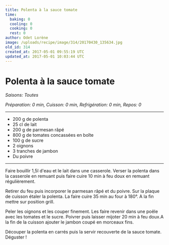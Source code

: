```yaml
---
title: Polenta à la sauce tomate
time:
  baking: 0
  cooling: 0
  cooking: 0
  rest: 0
author: Odet Lorène
image: /uploads/recipe/image/314/20170430_135634.jpg
old_id: 314
created_at: 2017-05-01 09:55:19 UTC
updated_at: 2017-05-01 10:03:44 UTC
---
```


# Polenta à la sauce tomate



*Saisons: Toutes*

*Préparation: 0 min, Cuisson: 0 min, Refrigération: 0 min, Repos: 0*

---

- 200 g de polenta
- 25 cl de lait
- 200 g de parmesan râpé
- 800 g de tomates concassées en boîte
- 100 g de sucre
- 2 oignons
- 3 tranches de jambon
- Du poivre

---

Faire bouillir 1,5l d'eau et le lait dans une casserole. Verser la polenta dans la casserole en remuant puis faire cuire 10 min à feu doux en remuant régulièrement.

Retirer du feu puis incorporer le parmesan râpé et du poivre. Sur la plaque de cuisson étaler la polenta. La faire cuire 35 min au four à 180°. A la fin mettre sur position grill.

Peler les oignons et les couper finement. Les faire revenir dans une poêle avec les tomates et le sucre. Poivrer puis laisser mijoter 20 min à feu doux.A la fin de la cuisson ajouter le jambon coupé en morceaux fins.

Découper la polenta en carrés puis la servir recouverte de la sauce tomate. Déguster !
